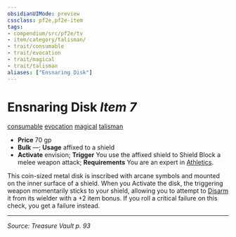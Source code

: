 ```yaml
---
obsidianUIMode: preview
cssclass: pf2e,pf2e-item
tags:
- compendium/src/pf2e/tv
- item/category/talisman/
- trait/consumable
- trait/evocation
- trait/magical
- trait/talisman
aliases: ["Ensnaring Disk"]
---
```

# Ensnaring Disk *Item 7*  
[consumable](consumable.md "Consumable Item Trait")  [evocation](evocation.md "Evocation School Trait")  [magical](magical.md "Magical Item Trait")  [talisman](talisman.md "Talisman Item Trait")  

- **Price** 70 gp
- **Bulk** —; **Usage** affixed to a shield
- **Activate** envision; **Trigger** You use the affixed shield to Shield Block a melee weapon attack; **Requirements** You are an expert in [Athletics](skills.md#Athletics).

This coin-sized metal disk is inscribed with arcane symbols and mounted on the inner surface of a shield. When you Activate the disk, the triggering weapon momentarily sticks to your shield, allowing you to attempt to [Disarm](Reference/Rules/Actions/disarm.md) it from its wielder with a +2 item bonus. If you roll a critical failure on this check, you get a failure instead.


---
*Source: Treasure Vault p. 93*